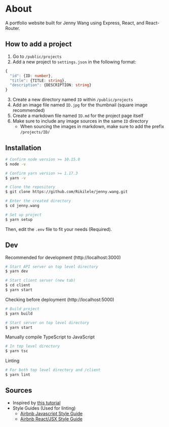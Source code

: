 # About
A portfolio website built for Jenny Wang using Express, React, and React-Router.

## How to add a project

1. Go to `/public/projects`
2. Add a new project to `settings.json` in the following format:
```ts
{
  "id": {ID: number},
  "title": {TITLE: string},
  "description": {DESCRIPTION: string}
}
```
3. Create a new directory named `ID` within `/public/projects`
4. Add an image file named `ID.jpg` for the thumbnail (square image recommended)
5. Create a markdown file named `ID.md` for the project page itself
6. Make sure to include any image sources in the same `ID` directory
    - When sourcing the images in markdown, make sure to add the prefix `/projects/ID/`

## Installation

```sh
# Confirm node version >= 10.15.0
$ node -v

# Confirm yarn version >= 1.17.3
$ yarn -v

# Clone the repository
$ git clone https://github.com/Rikilele/jenny.wang.git

# Enter the created directory
$ cd jenny.wang

# Set up project
$ yarn setup
```

Then, edit the `.env` file to fit your needs (Required).

## Dev

Recommended for development (http://localhost:3000)

```sh
# Start API server on top level directory
$ yarn dev

# Start client server (new tab)
$ cd client
$ yarn start
```

Checking before deployment (http://localhost:5000)

```sh
# Build project
$ yarn build

# Start server on top level directory
$ yarn start
```

Manually compile TypeScript to JavaScript

```sh
# In top level directory
$ yarn tsc
```

Linting

```sh
# For both top level directory and /client
$ yarn lint
```

## Sources
- Inspired by [this tutorial](https://dev.to/nburgess/creating-a-react-app-with-react-router-and-an-express-backend-33l3)
- Style Guides (Used for linting)
  * [Airbnb Javascript Style Guide](https://github.com/airbnb/javascript)
  * [Airbnb React/JSX Style Guide](https://github.com/airbnb/javascript/tree/master/react)
